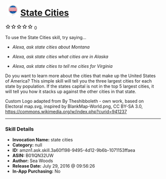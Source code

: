 # &nbsp;<img src="skill_icon" alt="State Cities icon" width="36"> [State Cities](http://alexa.amazon.com/#skills/amzn1.ask.skill.3a60f198-9495-4d12-9b6b-1071153ffaea)
![0 stars](../../images/ic_star_border_black_18dp_1x.png)![0 stars](../../images/ic_star_border_black_18dp_1x.png)![0 stars](../../images/ic_star_border_black_18dp_1x.png)![0 stars](../../images/ic_star_border_black_18dp_1x.png)![0 stars](../../images/ic_star_border_black_18dp_1x.png) 0

To use the State Cities skill, try saying...

* *Alexa, ask state cities about Montana*

* *Alexa, ask state cities what cities are in Alaska*

* *Alexa, ask state cities to tell me cities for Virginia*

Do you want to learn more about the cities that make up the United States of America?  This simple skill will tell you the three largest cities for each state by population.  If the states capital is not in the top 5 largest cities, it will tell you how it stacks up against the other cities in that state.

Custom Logo adapted from By Theshibboleth - own work, based on Electoral map.svg, inspired by BlankMap-World.png, CC BY-SA 3.0, https://commons.wikimedia.org/w/index.php?curid=941237

***

### Skill Details

* **Invocation Name:** state cities
* **Category:** null
* **ID:** amzn1.ask.skill.3a60f198-9495-4d12-9b6b-1071153ffaea
* **ASIN:** B01IQN32UW
* **Author:** Sea Woods
* **Release Date:** July 29, 2016 @ 09:56:26
* **In-App Purchasing:** No
